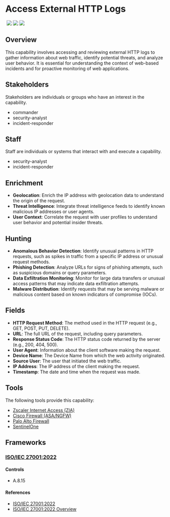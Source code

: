 # Access External HTTP Logs
&nbsp;![](https://img.shields.io/badge/ID-C1104-blue)&nbsp;![](https://img.shields.io/badge/Phase-Preparation_%28P0001%29-blue)&nbsp;![](https://img.shields.io/badge/Category-Network-blue)
## Overview
This capability involves accessing and reviewing external HTTP logs to gather information about web traffic, identify potential threats, and analyze user behavior. It is essential for understanding the context of web-based incidents and for proactive monitoring of web applications.

## Stakeholders
Stakeholders are individuals or groups who have an interest in the capability.

- commander
- security-analyst
- incident-responder

## Staff
Staff are individuals or systems that interact with and execute a capability.

- security-analyst
- incident-responder

## Enrichment
- **Geolocation**: Enrich the IP address with geolocation data to understand the origin of the request.
- **Threat Intelligence**: Integrate threat intelligence feeds to identify known malicious IP addresses or user agents.
- **User Context**: Correlate the request with user profiles to understand user behavior and potential insider threats.

## Hunting
- **Anomalous Behavior Detection**: Identify unusual patterns in HTTP requests, such as spikes in traffic from a specific IP address or unusual request methods.
- **Phishing Detection**: Analyze URLs for signs of phishing attempts, such as suspicious domains or query parameters.
- **Data Exfiltration Monitoring**: Monitor for large data transfers or unusual access patterns that may indicate data exfiltration attempts.
- **Malware Distribution**: Identify requests that may be serving malware or malicious content based on known indicators of compromise (IOCs).

## Fields
- **HTTP Request Method**: The method used in the HTTP request (e.g., GET, POST, PUT, DELETE).
- **URL**: The full URL of the request, including query parameters.
- **Response Status Code**: The HTTP status code returned by the server (e.g., 200, 404, 500).
- **User Agent**: Information about the client software making the request.
- **Device Name**: The Device Name from which the web activity originated.
- **Source User**: The user that initiated the web traffic.
- **IP Address**: The IP address of the client making the request.
- **Timestamp**: The date and time when the request was made.

## Tools
The following tools provide this capability:

- [Zscaler Internet Access (ZIA)](../tool/zscaler-zia/C1104.md)
- [Cisco Firewall (ASA/NGFW)](../tool/cisco-fw/C1104.md)
- [Palo Alto Firewall](../tool/palo-alto-fw/C1104.md)
- [SentinelOne](../tool/sentinelone/C1104.md)

## Frameworks
### [ISO/IEC 27001:2022](../frameworks/F0002.md)

#### Controls

- A.8.15 

#### References

- [ISO/IEC 27001:2022](https://www.iso.org/standard/82875.html)
- [ISO/IEC 27001:2022 Overview](https://www.iso.org/isoiec-27001-information-security.html)